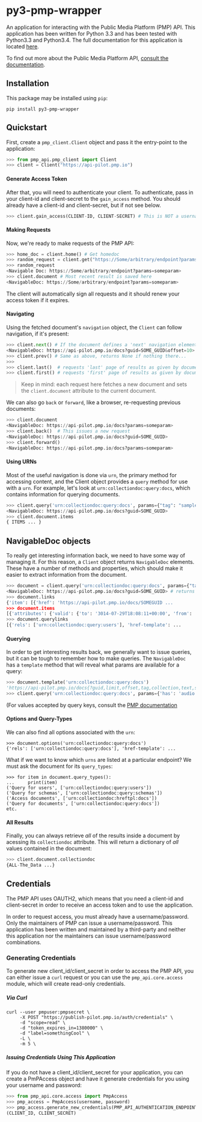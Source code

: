 # py3-pmp-wrapper

An application for interacting with the Public Media Platform (PMP) API. This application has been written for Python 3.3 and has been tested with Python3.3 and Python3.4. The full documentation for this application is located [here](http://api.kpbs.org/media/docs/py3-pmp-wrapper/docs/). 

To find out more about the Public Media Platform API, [consult the documentation](https://github.com/publicmediaplatform/pmpdocs/wiki).

## Installation

This package may be installed using `pip`:

```
pip install py3-pmp-wrapper
```

## Quickstart

First, create a `pmp_client.Client` object and pass it the entry-point to the application:

```python
>>> from pmp_api.pmp_client import Client
>>> client = Client("https://api-pilot.pmp.io")
```

#### Generate Access Token

After that, you will need to authenticate your client. To authenticate, pass in your client-id and client-secret to the `gain_access` method. You should already have a client-id and client-secret, but if not see below. 

```python
>>> client.gain_access(CLIENT-ID, CLIENT-SECRET) # This is NOT a username/password combination
```

#### Making Requests

Now, we're ready to make requests of the PMP API:

```python
>>> home_doc = client.home() # Get homedoc
>>> random_request = client.get("https://Some/arbitrary/endpoint?params=someparam")
>>> random_request
<Navigable Doc: https://Some/arbitrary/endpoint?params=someparam>
>>> client.document # Most recent result is saved here
<NavigableDoc: https://Some/arbitrary/endpoint?params=someparam>
```

The client will automatically sign all requests and it should renew your access token if it expires. 

#### Navigating
   
Using the fetched document's `navigation` object, the `Client` can follow navigation, if it's present:

```python
>>> client.next() # If the document defines a 'next' navigation element, we can follow it
<NavigableDoc: https://api-pilot.pmp.io/docs?guid=SOME_GUID&offset=10>
>>> client.prev() # Same as above, returns None if nothing there...
>>>
>>> client.last()  # requests 'last' page of results as given by document
>>> client.first() # requests 'first' page of results as given by document
```

> Keep in mind: each request here fetches a new document and sets the `client.document` attribute to the current document. 

We can also go `back` or `forward`, like a browser, re-requesting previous documents:

```python
>>> client.document
<NavigableDoc: https://api-pilot.pmp.io/docs?params=someparam>
>>> client.back()  # This issues a new request
<NavigableDoc: https://api-pilot.pmp.io/docs?guid=SOME_GUID>
>>> client.forward() 
<NavigableDoc: https://api-pilot.pmp.io/docs?params=someparam>
```

#### Using URNs

Most of the useful navigation is done via `urn`, the primary method for accessing content, and the Client object provides a `query` method for use with a `urn`. For example, let's look at `urn:collectiondoc:query:docs`, which contains information for querying documents.

```python
>>> client.query('urn:collectiondoc:query:docs', params={"tag": "samplecontent", "profile": "story"})
<NavigableDoc: https://api-pilot.pmp.io/docs?guid=SOME_GUID>
>>> client.document.items
{ ITEMS ... }
```

## NavigableDoc objects

To really get interesting information back, we need to have some way of managing it. For this reason, a `Client` object returns `NavigableDoc` elements. These have a number of methods and properties, which should make it easier to extract information from the document.

```python
>>> document = client.query('urn:collectiondoc:query:docs', params={"tag": "samplecontent", "profile": "story"})
<NavigableDoc: https://api-pilot.pmp.io/docs?guid=SOME_GUID> # returns NavigableDoc
>>> document.links
{'item': [{'href': 'https://api-pilot.pmp.io/docs/SOMEGUID ...
>>> document.items
[{'attributes': {'valid': {'to': '3014-07-29T18:08:11+00:00', 'from': ...
>>> document.querylinks
[{'rels': ['urn:collectiondoc:query:users'], 'href-template': ...
```

#### Querying 

In order to get interesting results back, we generally want to issue queries, but it can be tough to remember how to make queries. The `NavigableDoc` has a `template` method that will reveal what params are available for a query:

```python
>>> document.template('urn:collectiondoc:query:docs')
'https://api-pilot.pmp.io/docs{?guid,limit,offset,tag,collection,text,searchsort,has,author,distributor,distributorgroup,startdate,enddate,profile,language}'
>>> client.query('urn:collectiondoc:query:docs', params={'has': 'audio', 'language': 'en'})
```

(For values accepted by query keys, consult the [PMP documentation](https://github.com/publicmediaplatform/pmpdocs/wiki)

#### Options and Query-Types

We can also find all options associated with the `urn`:

    >>> document.options('urn:collectiondoc:query:docs')
    {'rels': ['urn:collectiondoc:query:docs'], 'href-template': ...


What if we want to know which `urns` are listed at a particular endpoint? We must ask the document for its `query_types`:

    >>> for item in document.query_types():
    ...     print(item)
    ('Query for users', ['urn:collectiondoc:query:users'])
    ('Query for schemas', ['urn:collectiondoc:query:schemas'])
    ('Access documents', ['urn:collectiondoc:hreftpl:docs'])
    ('Query for documents', ['urn:collectiondoc:query:docs'])
    etc.

#### All Results

Finally, you can always retrieve *all* of the results inside a document by acessing its `collectiondoc` attribute. This will return a dictionary of *all* values contained in the document:

```python
>>> client.document.collectiondoc
{ALL-The_Data ...}
```

## Credentials

The PMP API uses OAUTH2, which means that you need a client-id and client-secret in order to receive an access token and to use the application.

In order to request access, you must already have a username/password. Only the maintainers of PMP can issue a username/password. This application has been written and maintained by a third-party and neither this application nor the maintainers can issue username/password combinations.

### Generating Credentials

To generate new client_id/client_secret in order to access the PMP API, you can either issue a `curl` request or you can use the `pmp_api.core.access` module, which will create read-only credentials.

##### Via Curl

```
curl --user pmpuser:pmpsecret \
     -X POST "https://publish-pilot.pmp.io/auth/credentials" \
     -d "scope=read" \
     -d "token_expires_in=1380000" \
     -d "label=somethingCool" \
     -L \
     -m 5 \
```
##### Issuing Credentials Using This Application

If you do not have a client_id/client_secret for your application, you can create a PmPAccess object and have it generate credentials for you using your username and password:

```python
>>> from pmp_api.core.access import PmpAccess
>>> pmp_access = PmpAccess(username, password)
>>> pmp_access.generate_new_credentials(PMP_API_AUTHENTICATION_ENDPOINT, LABEL)
(CLIENT_ID, CLIENT_SECRET)
```

